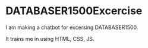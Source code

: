 # DATABASER1500Excercise

I am making a chatbot for excersing DATABASER1500.

It trains me in using HTML, CSS, JS.
